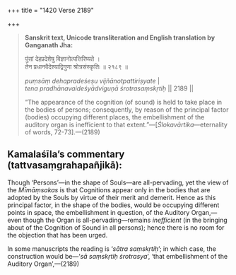 +++
title = "1420 Verse 2189"

+++
> **Sanskrit text, Unicode transliteration and English translation by Ganganath Jha:** 
>
> पुंसां देहप्रदेशेषु विज्ञानोत्पत्तिरिष्यते ।  
> तेन प्रधानवैदेश्याद्विगुणा श्रोत्रसंस्कृतिः ॥ २१८९ ॥ 
>
> *puṃsāṃ dehapradeśeṣu vijñānotpattiriṣyate* \|  
> *tena pradhānavaideśyādviguṇā śrotrasaṃskṛtiḥ* \|\| 2189 \|\| 
>
> “The appearance of the cognition (of sound) is held to take place in the bodies of persons; consequently, by reason of the principal factor (bodies) occupying different places, the embellishment of the auditory organ is inefficient to that extent.”—[*Ślokavārtika*—eternality of words, 72-73].—(2189)



## Kamalaśīla’s commentary (tattvasaṃgrahapañjikā):

Though ‘Persons’—in the shape of Souls—are all-pervading, yet the view of the *Mīmāṃsakas* is that Cognitions appear only in the bodies that are adopted by the Souls by virtue of their merit and demerit. Hence as this principal factor, in the shape of the bodies, would be occupying different points in space, the embellishment in question, of the Auditory Organ,—even though the Organ is all-pervading—remains *inefficient* (in the bringing about of the Cognition of Sound in all persons); hence there is no room for the objection that has been urged.

In some manuscripts the reading is ‘*sātra saṃskṛtiḥ*’; in which case, the construction would be—‘*sā saṃskṛtiḥ śrotrasya*’, ‘that embellishment of the Auditory Organ’,—(2189)


